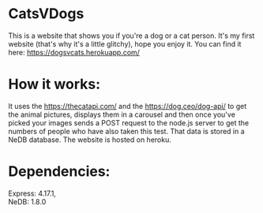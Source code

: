 # CatsVDogs
This is a website that shows you if you're a dog or a cat person. It's my first website (that's why it's a little glitchy), hope you enjoy it. You can find it here: https://dogsvcats.herokuapp.com/

# How it works:
It uses the https://thecatapi.com/ and the https://dog.ceo/dog-api/ to get the animal pictures, displays them in a carousel and then once you've picked your images sends a POST request to the node.js server to get the numbers of people who have also taken this test. That data is stored in a NeDB database. The website is hosted on heroku.

# Dependencies:
Express: 4.17.1,<br/>
NeDB: 1.8.0
